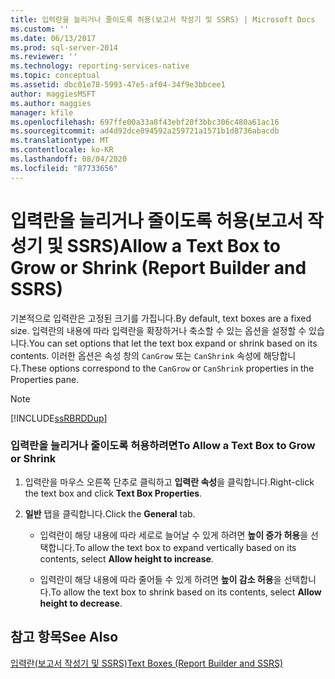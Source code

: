 ```yaml
---
title: 입력란을 늘리거나 줄이도록 허용(보고서 작성기 및 SSRS) | Microsoft Docs
ms.custom: ''
ms.date: 06/13/2017
ms.prod: sql-server-2014
ms.reviewer: ''
ms.technology: reporting-services-native
ms.topic: conceptual
ms.assetid: dbc01e78-5993-47e5-af04-34f9e3bbcee1
author: maggiesMSFT
ms.author: maggies
manager: kfile
ms.openlocfilehash: 697ffe00a33a8f43ebf20f3bbc306c480a61ac16
ms.sourcegitcommit: ad4d92dce894592a259721a1571b1d8736abacdb
ms.translationtype: MT
ms.contentlocale: ko-KR
ms.lasthandoff: 08/04/2020
ms.locfileid: "87733656"
---
```

# <a name="allow-a-text-box-to-grow-or-shrink-report-builder-and-ssrs"></a><span data-ttu-id="d7e5e-102">입력란을 늘리거나 줄이도록 허용(보고서 작성기 및 SSRS)</span><span class="sxs-lookup"><span data-stu-id="d7e5e-102">Allow a Text Box to Grow or Shrink (Report Builder and SSRS)</span></span>
  <span data-ttu-id="d7e5e-103">기본적으로 입력란은 고정된 크기를 가집니다.</span><span class="sxs-lookup"><span data-stu-id="d7e5e-103">By default, text boxes are a fixed size.</span></span> <span data-ttu-id="d7e5e-104">입력란의 내용에 따라 입력란을 확장하거나 축소할 수 있는 옵션을 설정할 수 있습니다.</span><span class="sxs-lookup"><span data-stu-id="d7e5e-104">You can set options that let the text box expand or shrink based on its contents.</span></span> <span data-ttu-id="d7e5e-105">이러한 옵션은 속성 창의 `CanGrow` 또는 `CanShrink` 속성에 해당합니다.</span><span class="sxs-lookup"><span data-stu-id="d7e5e-105">These options correspond to the `CanGrow` or `CanShrink` properties in the Properties pane.</span></span>  
  
> [!NOTE]  
>  [!INCLUDE[ssRBRDDup](../../includes/ssrbrddup-md.md)]  
  
### <a name="to-allow-a-text-box-to-grow-or-shrink"></a><span data-ttu-id="d7e5e-106">입력란을 늘리거나 줄이도록 허용하려면</span><span class="sxs-lookup"><span data-stu-id="d7e5e-106">To Allow a Text Box to Grow or Shrink</span></span>  
  
1.  <span data-ttu-id="d7e5e-107">입력란을 마우스 오른쪽 단추로 클릭하고 **입력란 속성**을 클릭합니다.</span><span class="sxs-lookup"><span data-stu-id="d7e5e-107">Right-click the text box and click **Text Box Properties**.</span></span>  
  
2.  <span data-ttu-id="d7e5e-108">**일반** 탭을 클릭합니다.</span><span class="sxs-lookup"><span data-stu-id="d7e5e-108">Click the **General** tab.</span></span>  
  
    -   <span data-ttu-id="d7e5e-109">입력란이 해당 내용에 따라 세로로 늘어날 수 있게 하려면 **높이 증가 허용**을 선택합니다.</span><span class="sxs-lookup"><span data-stu-id="d7e5e-109">To allow the text box to expand vertically based on its contents, select **Allow height to increase**.</span></span>  
  
    -   <span data-ttu-id="d7e5e-110">입력란이 해당 내용에 따라 줄어들 수 있게 하려면 **높이 감소 허용**을 선택합니다.</span><span class="sxs-lookup"><span data-stu-id="d7e5e-110">To allow the text box to shrink based on its contents, select **Allow height to decrease**.</span></span>  
  
## <a name="see-also"></a><span data-ttu-id="d7e5e-111">참고 항목</span><span class="sxs-lookup"><span data-stu-id="d7e5e-111">See Also</span></span>  
 [<span data-ttu-id="d7e5e-112">입력란&#40;보고서 작성기 및 SSRS&#41;</span><span class="sxs-lookup"><span data-stu-id="d7e5e-112">Text Boxes &#40;Report Builder and SSRS&#41;</span></span>](text-boxes-report-builder-and-ssrs.md)  
  
  
